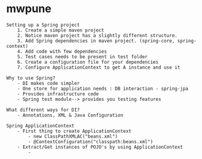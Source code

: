 # mwpune

    Setting up a Spring project
        1. Create a simple maven project
        2. Notice maven project has a slightly different structure.
        3. Add Spring dependencies in maven project. (spring-core, spring-context)
        4. Add code with few dependencies
        5. Test cases needs to be present in test folder
        6. Create a configuration file for your dependencies
        7. Configure ApplicationContext to get A instance and use it

    Why to use Spring?
        - DI makes code simpler
        - One store for application needs : DB interaction - spring-jpa
        - Provides infrastructure code
        - Spring test module--> provides you testing features
    
    What different ways for DI?
        - Annotations, XML & Java Configuration
    
    Spring ApplicationContext
        - First thing to create ApplicationContext
            - new ClassPathXMLAC("beans.xml")
            - @ContextConfiguration("classpath:beans.xml")
        - Extract/Get instances of POJO's by using ApplicationContext
            - 